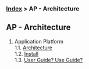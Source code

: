 ### [Index](../../README.md) > AP - Architecture

## AP - Architecture
1. Application Platform  
  1.1. [Architecture](./application_platform/architecture/README.md)  
  1.2. [Install](./application_platform/install/README.md)  
  1.3. [User Guide? Use Guide?](./application_platform/user_guide/README.md)  
